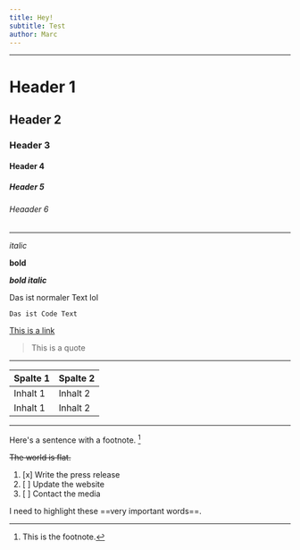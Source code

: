 ```yaml
---
title: Hey!
subtitle: Test 
author: Marc
---
```


---
# Header 1
## Header 2
### Header 3
#### Header 4
##### Header 5
###### Heaader 6
---
_italic_

__bold__

___bold italic___

Das ist normaler Text lol

`Das ist Code Text`

[This is a link](url)

>This is a quote
---

| Spalte 1 | Spalte 2 |
| ----------- | ----------- |
| Inhalt 1 | Inhalt 2 |
| Inhalt 1 | Inhalt 2 | 

---
Here's a sentence with a footnote. [^1]

[^1]: This is the footnote. 

~~The world is flat.~~

1. [x] Write the press release
1. [ ] Update the website
1. [ ] Contact the media 

I need to highlight these ==very important words==. 